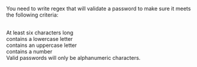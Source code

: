 You need to write regex that will validate a password to make sure it meets the following criteria:<br><br>

At least six characters long<br>
contains a lowercase letter<br>
contains an uppercase letter<br>
contains a number<br>
Valid passwords will only be alphanumeric characters.<br>
